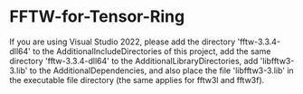 # FFTW-for-Tensor-Ring
If you are using Visual Studio 2022, please add the directory 'fftw-3.3.4-dll64' to the AdditionalIncludeDirectories of this project, add the same directory 'fftw-3.3.4-dll64' to the AdditionalLibraryDirectories, add 'libfftw3-3.lib' to the AdditionalDependencies, and also place the file 'libfftw3-3.lib' in the executable file directory (the same applies for fftw3l and fftw3f).

